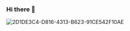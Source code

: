 ### Hi there 👋

![2D1DE3C4-D816-4313-B623-91CE542F10AE](https://user-images.githubusercontent.com/101245677/157395132-8670696d-c03f-4ad3-9950-50b8dc760ff4.jpeg)


<!--
**Snigdho-Vau/Snigdho-Vau** is a ✨ _special_ ✨ repository because its `README.md` (this file) appears on your GitHub profile.

Here are some ideas to get you started:

- 🔭 I’m currently working on ...
- 🌱 I’m currently learning ...
- 👯 I’m looking to collaborate on ...
- 🤔 I’m looking for help with ...
- 💬 Ask me about ...
- 📫 How to reach me: ...
- 😄 Pronouns: ...
- ⚡ Fun fact: ...
-->
